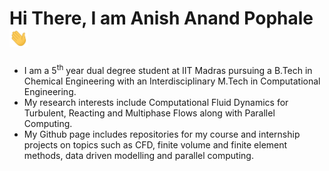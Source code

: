 <h1>Hi There, I am Anish Anand Pophale <img  src="https://raw.githubusercontent.com/ABSphreak/ABSphreak/master/gifs/Hi.gif" width="30px"></h1>

* I am a 5<sup>th</sup> year dual degree student at IIT Madras pursuing a B.Tech in Chemical Engineering with an Interdisciplinary M.Tech in Computational Engineering.
* My research interests include Computational Fluid Dynamics for Turbulent, Reacting and Multiphase Flows along with Parallel Computing.
* My Github page includes repositories for my course and internship projects on topics such as  CFD, finite volume and finite element methods, data driven modelling and parallel computing.

<!---
AnPophale/AnPophale is a ✨ special ✨ repository because its `README.md` (this file) appears on your GitHub profile.
You can click the Preview link to take a look at your changes.
--->
